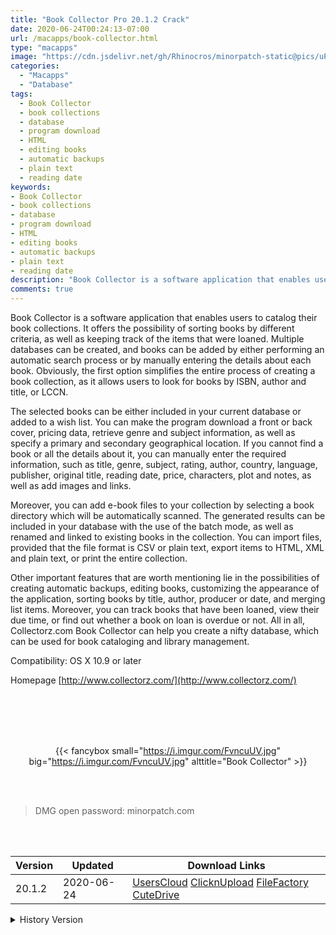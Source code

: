 ```yaml
---
title: "Book Collector Pro 20.1.2 Crack"
date: 2020-06-24T00:24:13-07:00
url: /macapps/book-collector.html
type: "macapps"
image: "https://cdn.jsdelivr.net/gh/Rhinocros/minorpatch-static@pics/uPic/tec01d.png"
categories:
  - "Macapps"
  - "Database"
tags:
  - Book Collector
  - book collections
  - database
  - program download
  - HTML
  - editing books
  - automatic backups
  - plain text
  - reading date
keywords:
- Book Collector
- book collections
- database
- program download
- HTML
- editing books
- automatic backups
- plain text
- reading date
description: "Book Collector is a software application that enables users to catalog their book collections. It offers the possibility of sorting books by different criteria"
comments: true
---
```


Book Collector is a software application that enables users to catalog their book collections. It offers the possibility of sorting books by different criteria, as well as keeping track of the items that were loaned. Multiple databases can be created, and books can be added by either performing an automatic search process or by manually entering the details about each book. Obviously, the first option simplifies the entire process of creating a book collection, as it allows users to look for books by ISBN, author and title, or LCCN.

The selected books can be either included in your current database or added to a wish list. You can make the program download a front or back cover, pricing data, retrieve genre and subject information, as well as specify a primary and secondary geographical location.
If you cannot find a book or all the details about it, you can manually enter the required information, such as title, genre, subject, rating, author, country, language, publisher, original title, reading date, price, characters, plot and notes, as well as add images and links.

Moreover, you can add e-book files to your collection by selecting a book directory which will be automatically scanned. The generated results can be included in your database with the use of the batch mode, as well as renamed and linked to existing books in the collection.
You can import files, provided that the file format is CSV or plain text, export items to HTML, XML and plain text, or print the entire collection.

Other important features that are worth mentioning lie in the possibilities of creating automatic backups, editing books, customizing the appearance of the application, sorting books by title, author, producer or date, and merging list items.
Moreover, you can track books that have been loaned, view their due time, or find out whether a book on loan is overdue or not.
All in all, Collectorz.com Book Collector can help you create a nifty database, which can be used for book cataloging and library management.

Compatibility: OS X 10.9 or later

Homepage [http://www.collectorz.com/](http://www.collectorz.com/)

<br/>
<br/>
<script async src="https://pagead2.googlesyndication.com/pagead/js/adsbygoogle.js"></script>
<ins class="adsbygoogle"
     style="display:block; text-align:center;"
     data-ad-layout="in-article"
     data-ad-format="fluid"
     data-ad-client="ca-pub-8746275014476192"
     data-ad-slot="5144997159"></ins>
<script>
     (adsbygoogle = window.adsbygoogle || []).push({});
</script>
<br/>
<br/>


<center>

{{< fancybox small="https://i.imgur.com/FvncuUV.jpg" big="https://i.imgur.com/FvncuUV.jpg" alttitle="Book Collector" >}}

</center>

<br/>
<br/>


> DMG open password: minorpatch.com

<br/>

<br/>
<div id="history_version" class="history_version">

| Version | Updated | Download Links |
| ---- | ---- | ---- |
| 20.1.2 | 2020-06-24 | [UsersCloud](https://ouo.io/t5DS2z)   [ClicknUpload](https://ouo.io/CS59hU)   [FileFactory](https://ouo.io/rp2cfG)   [CuteDrive](https://ouo.io/cLnsV6) |
<details>
<summary>History Version</summary>

| Version | Updated | Download Links |
| ---- | ---- | ---- |
| 20.1.1 | 2020-04-22 | [UsersCloud](https://ouo.io/4y3e96)   [ClicknUpload](https://ouo.io/pPDqZU2)   [FileFactory](https://ouo.io/LGJA2L)   [CuteDrive](https://ouo.io/0unQ8d) |
| 20.0.4 | 2020-02-06 | [UsersCloud](https://ouo.io/SaBCpKf)   [ClicknUpload](https://ouo.io/rz9buP)   [Mega](https://ouo.io/sXePFJ)   [CuteDrive](https://ouo.io/mfOeEl) |
</details>

</div>
